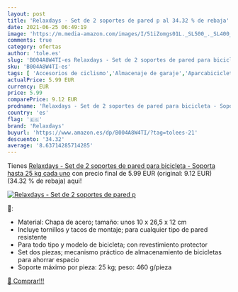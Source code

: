 ```yaml
---
layout: post
title: 'Relaxdays - Set de 2 soportes de pared p al 34.32 % de rebaja'
date: 2021-06-25 06:49:19
image: 'https://m.media-amazon.com/images/I/51iZomgs01L._SL500_._SL400_.jpg'
comments: true
category: ofertas
author: 'tole.es'
slug: 'B004A8W4TI-es Relaxdays - Set de 2 soportes de pared para bicicleta -...'
sku: 'B004A8W4TI-es'
tags: [ 'Accesorios de ciclismo','Almacenaje de garaje','Aparcabicicletas y soportes para bicicletas','Bastidores para bicicletas','Bricolaje y herramientas','Ciclismo','Deportes y aire libre','Organización y almacenaje en casa','Ropa y equipo para deportes','bicicleta','relaxdays', ]
actualPrice: 5.99 EUR
currency: EUR
price: 5.99
comparePrice: 9.12 EUR
prodname: 'Relaxdays - Set de 2 soportes de pared para bicicleta - Soporta hasta 25 kg cada uno'
country: 'es'
flag: '🇪🇸'
brand: 'Relaxdays'
buyurl: 'https://www.amazon.es/dp/B004A8W4TI/?tag=tolees-21'
descuento: '34.32'
average: '8.63714285714285'
---
```


Tienes [Relaxdays - Set de 2 soportes de pared para bicicleta - Soporta hasta 25 kg cada uno](https://www.amazon.es/dp/B004A8W4TI/?tag=tolees-21) con precio final de  5.99 EUR (original: 9.12 EUR) (34.32 %  de rebaja) aqui!

[![Relaxdays - Set de 2 soportes de pared p](https://m.media-amazon.com/images/I/51iZomgs01L._SL500_._SL400_.jpg)](https://www.amazon.es/dp/B004A8W4TI/?tag=tolees-21)

🔎:

- Material: Chapa de acero; tamaño: unos 10 x 26,5 x 12 cm
- Incluye tornillos y tacos de montaje; para cualquier tipo de pared resistente
- Para todo tipo y modelo de bicicleta; con revestimiento protector
- Set dos piezas; mecanismo práctico de almacenamiento de bicicletas para ahorrar espacio
- Soporte máximo por pieza: 25 kg; peso: 460 g/pieza

[🛒 Comprar!!!](https://www.amazon.es/dp/B004A8W4TI/?tag=tolees-21)
